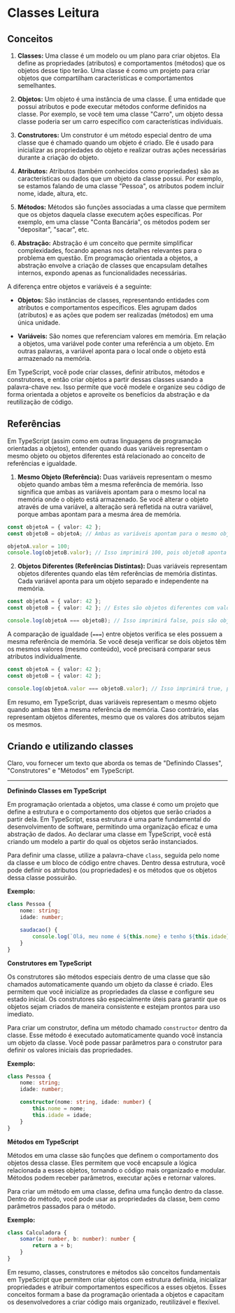 # Classes Leitura

<!-- toc -->
<!-- toc -->

## Conceitos

1. **Classes:** Uma classe é um modelo ou um plano para criar objetos. Ela define as propriedades (atributos) e comportamentos (métodos) que os objetos desse tipo terão. Uma classe é como um projeto para criar objetos que compartilham características e comportamentos semelhantes.

2. **Objetos:** Um objeto é uma instância de uma classe. É uma entidade que possui atributos e pode executar métodos conforme definidos na classe. Por exemplo, se você tem uma classe "Carro", um objeto dessa classe poderia ser um carro específico com características individuais.

3. **Construtores:** Um construtor é um método especial dentro de uma classe que é chamado quando um objeto é criado. Ele é usado para inicializar as propriedades do objeto e realizar outras ações necessárias durante a criação do objeto.

4. **Atributos:** Atributos (também conhecidos como propriedades) são as características ou dados que um objeto da classe possui. Por exemplo, se estamos falando de uma classe "Pessoa", os atributos podem incluir nome, idade, altura, etc.

5. **Métodos:** Métodos são funções associadas a uma classe que permitem que os objetos daquela classe executem ações específicas. Por exemplo, em uma classe "Conta Bancária", os métodos podem ser "depositar", "sacar", etc.

6. **Abstração:** Abstração é um conceito que permite simplificar complexidades, focando apenas nos detalhes relevantes para o problema em questão. Em programação orientada a objetos, a abstração envolve a criação de classes que encapsulam detalhes internos, expondo apenas as funcionalidades necessárias.

A diferença entre objetos e variáveis é a seguinte:

- **Objetos:** São instâncias de classes, representando entidades com atributos e comportamentos específicos. Eles agrupam dados (atributos) e as ações que podem ser realizadas (métodos) em uma única unidade.

- **Variáveis:** São nomes que referenciam valores em memória. Em relação a objetos, uma variável pode conter uma referência a um objeto. Em outras palavras, a variável aponta para o local onde o objeto está armazenado na memória.

Em TypeScript, você pode criar classes, definir atributos, métodos e construtores, e então criar objetos a partir dessas classes usando a palavra-chave `new`. Isso permite que você modele e organize seu código de forma orientada a objetos e aproveite os benefícios da abstração e da reutilização de código.

## Referências

Em TypeScript (assim como em outras linguagens de programação orientadas a objetos), entender quando duas variáveis representam o mesmo objeto ou objetos diferentes está relacionado ao conceito de referências e igualdade.

1. **Mesmo Objeto (Referência):** Duas variáveis representam o mesmo objeto quando ambas têm a mesma referência de memória. Isso significa que ambas as variáveis apontam para o mesmo local na memória onde o objeto está armazenado. Se você alterar o objeto através de uma variável, a alteração será refletida na outra variável, porque ambas apontam para a mesma área de memória.

```typescript
const objetoA = { valor: 42 };
const objetoB = objetoA; // Ambas as variáveis apontam para o mesmo objeto

objetoA.valor = 100;
console.log(objetoB.valor); // Isso imprimirá 100, pois objetoB aponta para o mesmo objeto que objetoA
```

2. **Objetos Diferentes (Referências Distintas):** Duas variáveis representam objetos diferentes quando elas têm referências de memória distintas. Cada variável aponta para um objeto separado e independente na memória.

```typescript
const objetoA = { valor: 42 };
const objetoB = { valor: 42 }; // Estes são objetos diferentes com valores iguais

console.log(objetoA === objetoB); // Isso imprimirá false, pois são objetos diferentes
```

A comparação de igualdade (`===`) entre objetos verifica se eles possuem a mesma referência de memória. Se você deseja verificar se dois objetos têm os mesmos valores (mesmo conteúdo), você precisará comparar seus atributos individualmente.

```typescript
const objetoA = { valor: 42 };
const objetoB = { valor: 42 };

console.log(objetoA.valor === objetoB.valor); // Isso imprimirá true, pois os valores dos atributos são iguais
```

Em resumo, em TypeScript, duas variáveis representam o mesmo objeto quando ambas têm a mesma referência de memória. Caso contrário, elas representam objetos diferentes, mesmo que os valores dos atributos sejam os mesmos.

## Criando e utilizando classes

Claro, vou fornecer um texto que aborda os temas de "Definindo Classes", "Construtores" e "Métodos" em TypeScript.

---

**Definindo Classes em TypeScript**

Em programação orientada a objetos, uma classe é como um projeto que define a estrutura e o comportamento dos objetos que serão criados a partir dela. Em TypeScript, essa estrutura é uma parte fundamental do desenvolvimento de software, permitindo uma organização eficaz e uma abstração de dados. Ao declarar uma classe em TypeScript, você está criando um modelo a partir do qual os objetos serão instanciados.

Para definir uma classe, utilize a palavra-chave `class`, seguida pelo nome da classe e um bloco de código entre chaves. Dentro dessa estrutura, você pode definir os atributos (ou propriedades) e os métodos que os objetos dessa classe possuirão.

**Exemplo:**

```typescript
class Pessoa {
    nome: string;
    idade: number;

    saudacao() {
        console.log(`Olá, meu nome é ${this.nome} e tenho ${this.idade} anos.`);
    }
}
```

**Construtores em TypeScript**

Os construtores são métodos especiais dentro de uma classe que são chamados automaticamente quando um objeto da classe é criado. Eles permitem que você inicialize as propriedades da classe e configure seu estado inicial. Os construtores são especialmente úteis para garantir que os objetos sejam criados de maneira consistente e estejam prontos para uso imediato.

Para criar um construtor, defina um método chamado `constructor` dentro da classe. Esse método é executado automaticamente quando você instancia um objeto da classe. Você pode passar parâmetros para o construtor para definir os valores iniciais das propriedades.

**Exemplo:**

```typescript
class Pessoa {
    nome: string;
    idade: number;

    constructor(nome: string, idade: number) {
        this.nome = nome;
        this.idade = idade;
    }
}
```

**Métodos em TypeScript**

Métodos em uma classe são funções que definem o comportamento dos objetos dessa classe. Eles permitem que você encapsule a lógica relacionada a esses objetos, tornando o código mais organizado e modular. Métodos podem receber parâmetros, executar ações e retornar valores.

Para criar um método em uma classe, defina uma função dentro da classe. Dentro do método, você pode usar as propriedades da classe, bem como parâmetros passados para o método.

**Exemplo:**

```typescript
class Calculadora {
    somar(a: number, b: number): number {
        return a + b;
    }
}
```

Em resumo, classes, construtores e métodos são conceitos fundamentais em TypeScript que permitem criar objetos com estrutura definida, inicializar propriedades e atribuir comportamentos específicos a esses objetos. Esses conceitos formam a base da programação orientada a objetos e capacitam os desenvolvedores a criar código mais organizado, reutilizável e flexível.
